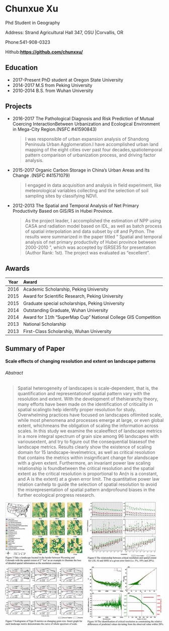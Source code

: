 # Chunxue Xu

Phd Student in Geography

Address: Strand Agricultural Hall 347, OSU |Corvallis, OR

Phone:541-908-0323

Hithub:**https://github.com/chunxxu/**

## Education

* 2017-Present PhD student at Oregon State University
* 2014-2017      M.S from Peking University
* 2010-2014      B.S. from Wuhan University 

## Projects

* 2016-2017 The Pathological Diagnosis and Risk Prediction of Mutual Coercing InteractionBetween Urbanization and Ecological Environment in Mega-City Region.(NSFC #41590843)

  > I was responsible of urban expansion analysis of Shandong Peninsula Urban Agglomeration.I have accomplished urban land mapping of the eight cities over past four decades,spatiotemporal pattern comparison of urbanization process, and driving factor analysis.

* 2015-2017  Organic Carbon Storage in China’s Urban Areas and Its Change .(NSFC #41571079)

  >I engaged in data acquisition and analysis in field experiment, like meteorological variables collecting and the selection of soil sampling sites by classifying NDVI.

* 2012-2013 The Spatial and Temporal Analysis of Net Primary Productivity Based on GIS/RS in Hubei Province.

  >As the project leader, I accomplished the estimation of NPP using CASA and radiation model based on IDL, as well as batch process of spatial interpolation and data subset by c# and Python. The results were summarized in the paper titled “ Spatial and temporal analysis of net primary productivity of Hubei province between 2000-2010 ”, which was accepted by ISRSE35 for presentation (Author Rank: 1st). The project was evaluated as “excellent”.

## Awards 

| Year | Award                                                        |
| :--: | :----------------------------------------------------------- |
| 2016 | Academic Scholarship, Peking University                      |
| 2015 | Award for Scientific Research, Peking University             |
| 2015 | Graduate special scholarships, Peking University             |
| 2014 | Outstanding Graduate, Wuhan University                       |
| 2014 | Award for 11th  “SuperMap Cup” National College GIS Competition |
| 2013 | National Scholarship                                         |
| 2013 | First-Class Scholarship, Wuhan University                    |

## Summary of Paper

#### Scale effects of changing resolution and extent on landscape patterns

###### Abstract 

> Spatial heterogeneity of landscapes is scale-dependent, that is, the quantification and representationof spatial pattern vary with the resolution and extent. With the development of thehierarchy theory, many efforts have been made on the identification of criticality in spatial scalingto help identify proper resolution for study. Overwhelming practices have focused on landscapes oflimited scale, while most phenomena and processes emerge at large, or even global extent, whichmeans the obligation of scaling the information across scales. In this study we examine the scaleeffect of landscape metrics in a more integral spectrum of grain size among 96 landscapes with variousextent, and try to figure out the consequential biasesof the landscape metrics. Results clearly show the existence of scaling domain for 15 landscape-levelmetrics, as well as critical resolution that contains the metrics within insignificant change for alandscape with a given extent. Furthermore, an invariant power law scaling relationship is foundbetween the critical resolution and the spatial extent as the critical resolution is proportional to An(n is a constant, and A is the extent) at a given error limit. The quantitative power law relation canhelp to guide the selection of spatial resolution to avoid the misrepresentation of spatial pattern andprofound biases in the further ecological progress research.

![](https://github.com/chunxxu/chunxxu.github.io/blob/master/Picture2.jpg)
